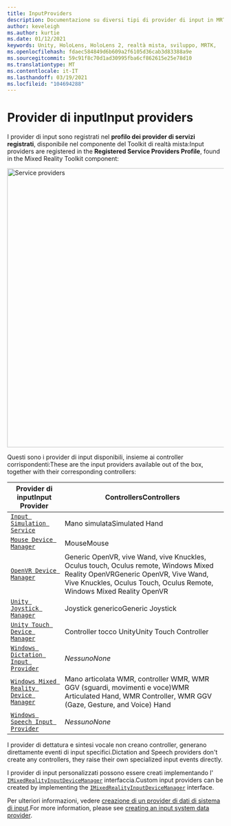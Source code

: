 ```yaml
---
title: InputProviders
description: Documentazione su diversi tipi di provider di input in MRTK
author: keveleigh
ms.author: kurtie
ms.date: 01/12/2021
keywords: Unity, HoloLens, HoloLens 2, realtà mista, sviluppo, MRTK,
ms.openlocfilehash: fdaec584849d6b609a2f6105d36cab3d83388a9e
ms.sourcegitcommit: 59c91f8c70d1ad30995fba6cf862615e25e78d10
ms.translationtype: MT
ms.contentlocale: it-IT
ms.lasthandoff: 03/19/2021
ms.locfileid: "104694288"
---
```

# <a name="input-providers"></a><span data-ttu-id="6d729-104">Provider di input</span><span class="sxs-lookup"><span data-stu-id="6d729-104">Input providers</span></span>

<span data-ttu-id="6d729-105">I provider di input sono registrati nel **profilo dei provider di servizi registrati**, disponibile nel componente del Toolkit di realtà mista:</span><span class="sxs-lookup"><span data-stu-id="6d729-105">Input providers are registered in the **Registered Service Providers Profile**, found in the Mixed Reality Toolkit component:</span></span>

<img src="../images/input/RegisteredServiceProviders.PNG" width="650px" style="display:block;" alt="Service providers">

<span data-ttu-id="6d729-106">Questi sono i provider di input disponibili, insieme ai controller corrispondenti:</span><span class="sxs-lookup"><span data-stu-id="6d729-106">These are the input providers available out of the box, together with their corresponding controllers:</span></span>

| <span data-ttu-id="6d729-107">Provider di input</span><span class="sxs-lookup"><span data-stu-id="6d729-107">Input Provider</span></span> | <span data-ttu-id="6d729-108">Controllers</span><span class="sxs-lookup"><span data-stu-id="6d729-108">Controllers</span></span> |
| --- | --- |
| [`Input Simulation Service`](xref:Microsoft.MixedReality.Toolkit.Input.InputSimulationService) | <span data-ttu-id="6d729-109">Mano simulata</span><span class="sxs-lookup"><span data-stu-id="6d729-109">Simulated Hand</span></span> |
| [`Mouse Device Manager`](xref:Microsoft.MixedReality.Toolkit.Input.UnityInput.MouseDeviceManager) | <span data-ttu-id="6d729-110">Mouse</span><span class="sxs-lookup"><span data-stu-id="6d729-110">Mouse</span></span>  |
| [`OpenVR Device Manager`](xref:Microsoft.MixedReality.Toolkit.OpenVR.Input.OpenVRDeviceManager) | <span data-ttu-id="6d729-111">Generic OpenVR, vive Wand, vive Knuckles, Oculus touch, Oculus remote, Windows Mixed Reality OpenVR</span><span class="sxs-lookup"><span data-stu-id="6d729-111">Generic OpenVR, Vive Wand, Vive Knuckles, Oculus Touch, Oculus Remote, Windows Mixed Reality OpenVR</span></span>  |
| [`Unity Joystick Manager`](xref:Microsoft.MixedReality.Toolkit.Input.UnityInput.UnityJoystickManager) | <span data-ttu-id="6d729-112">Joystick generico</span><span class="sxs-lookup"><span data-stu-id="6d729-112">Generic Joystick</span></span>  |
| [`Unity Touch Device Manager`](xref:Microsoft.MixedReality.Toolkit.Input.UnityInput.UnityTouchDeviceManager) | <span data-ttu-id="6d729-113">Controller tocco Unity</span><span class="sxs-lookup"><span data-stu-id="6d729-113">Unity Touch Controller</span></span>  |
| [`Windows Dictation Input Provider`](xref:Microsoft.MixedReality.Toolkit.Windows.Input.WindowsDictationInputProvider) | <span data-ttu-id="6d729-114">*Nessuno*</span><span class="sxs-lookup"><span data-stu-id="6d729-114">*None*</span></span>  |
| [`Windows Mixed Reality Device Manager`](xref:Microsoft.MixedReality.Toolkit.WindowsMixedReality.Input.WindowsMixedRealityDeviceManager) | <span data-ttu-id="6d729-115">Mano articolata WMR, controller WMR, WMR GGV (sguardi, movimenti e voce)</span><span class="sxs-lookup"><span data-stu-id="6d729-115">WMR Articulated Hand, WMR Controller, WMR GGV (Gaze, Gesture, and Voice) Hand</span></span> |
| [`Windows Speech Input Provider`](xref:Microsoft.MixedReality.Toolkit.Windows.Input.WindowsSpeechInputProvider) | <span data-ttu-id="6d729-116">*Nessuno*</span><span class="sxs-lookup"><span data-stu-id="6d729-116">*None*</span></span> |

<span data-ttu-id="6d729-117">I provider di dettatura e sintesi vocale non creano controller, generano direttamente eventi di input specifici.</span><span class="sxs-lookup"><span data-stu-id="6d729-117">Dictation and Speech providers don't create any controllers, they raise their own specialized input events directly.</span></span>

<span data-ttu-id="6d729-118">I provider di input personalizzati possono essere creati implementando l' [`IMixedRealityInputDeviceManager`](xref:Microsoft.MixedReality.Toolkit.Input.IMixedRealityInputDeviceManager) interfaccia.</span><span class="sxs-lookup"><span data-stu-id="6d729-118">Custom input providers can be created by implementing the [`IMixedRealityInputDeviceManager`](xref:Microsoft.MixedReality.Toolkit.Input.IMixedRealityInputDeviceManager) interface.</span></span>

<span data-ttu-id="6d729-119">Per ulteriori informazioni, vedere [creazione di un provider di dati di sistema di input](create-data-provider.md).</span><span class="sxs-lookup"><span data-stu-id="6d729-119">For more information, please see [creating an input system data provider](create-data-provider.md).</span></span>
